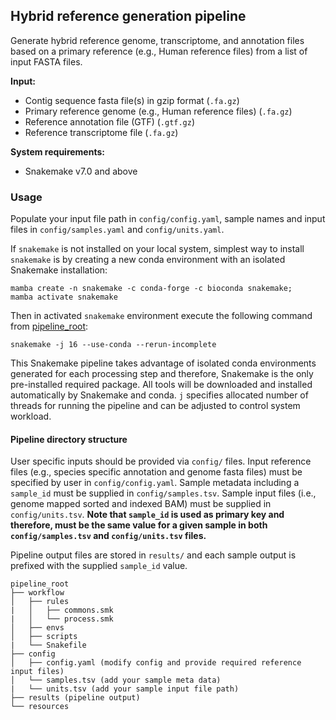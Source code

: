 ## Hybrid reference generation pipeline

Generate hybrid reference genome, transcriptome, and annotation files based on a primary reference (e.g., Human reference files) from a list of input FASTA files.

**Input:**

- Contig sequence fasta file(s) in gzip format (`.fa.gz`)
- Primary reference genome (e.g., Human reference files) (`.fa.gz`)
- Reference annotation file (GTF) (`.gtf.gz`)
- Reference transcriptome file (`.fa.gz`)

**System requirements:**

- Snakemake v7.0 and above

### Usage

Populate your input file path in `config/config.yaml`, sample names and input files in `config/samples.yaml` and `config/units.yaml`.

If `snakemake` is not installed on your local system, simplest way to install `snakemake` is by creating a new conda environment with an isolated Snakemake installation:

```
mamba create -n snakemake -c conda-forge -c bioconda snakemake;
mamba activate snakemake
```

Then in activated `snakemake` environment execute the following command from [pipeline_root](#pipeline-directory-structure):

```
snakemake -j 16 --use-conda --rerun-incomplete
```

This Snakemake pipeline takes advantage of isolated conda environments generated for each processing step and therefore, Snakemake is the only pre-installed required package. All tools will be downloaded and installed automatically by Snakemake and conda. `j` specifies allocated number of threads for running the pipeline and can be adjusted to control system workload.

#### Pipeline directory structure

User specific inputs should be provided via `config/` files. Input reference files (e.g., species specific annotation and genome fasta files) must be specified by user in `config/config.yaml`. Sample metadata including a `sample_id` must be supplied in `config/samples.tsv`. Sample input files (i.e., genome mapped sorted and indexed BAM) must be supplied in `config/units.tsv`. **Note that `sample_id` is used as primary key and therefore, must be the same value for a given sample in both `config/samples.tsv` and `config/units.tsv` files.**

Pipeline output files are stored in `results/` and each sample output is prefixed with the supplied `sample_id` value.

```
pipeline_root
├── workflow
│   ├── rules 
|   │   ├── commons.smk
|   │   └── process.smk
│   ├── envs
│   ├── scripts
|   └── Snakefile
├── config
│   ├── config.yaml (modify config and provide required reference input files)
│   └── samples.tsv (add your sample meta data)
|   └── units.tsv (add your sample input file path)
├── results (pipeline output)
└── resources
```